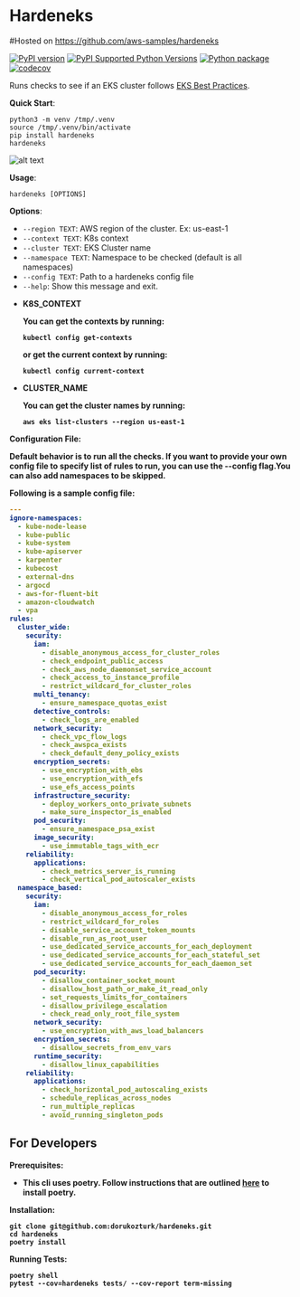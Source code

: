 # Hardeneks

#Hosted on https://github.com/aws-samples/hardeneks

[![PyPI version](https://badge.fury.io/py/hardeneks.svg)](https://badge.fury.io/py/hardeneks)
[![PyPI Supported Python Versions](https://img.shields.io/pypi/pyversions/hardeneks.svg)](https://pypi.python.org/pypi/hardeneks/)
[![Python package](https://github.com/dorukozturk/hardeneks/actions/workflows/ci.yaml/badge.svg)](https://github.com/dorukozturk/hardeneks/actions/workflows/ci.yaml)
[![codecov](https://codecov.io/gh/dorukozturk/hardeneks/branch/main/graph/badge.svg?token=jrB7uWUHdr)](https://codecov.io/gh/dorukozturk/hardeneks)


Runs checks to see if an EKS cluster follows [EKS Best Practices](https://aws.github.io/aws-eks-best-practices/).

**Quick Start**:

```
python3 -m venv /tmp/.venv
source /tmp/.venv/bin/activate
pip install hardeneks
hardeneks
```

![alt text](https://github.com/dorukozturk/hardeneks/blob/e9168a857a57a13cee8fae870e33d585d8bd3be1/docs/hardeneks.png)

**Usage**:

```console
hardeneks [OPTIONS]
```

**Options**:

* `--region TEXT`: AWS region of the cluster. Ex: us-east-1
* `--context TEXT`: K8s context
* `--cluster TEXT`: EKS Cluster name
* `--namespace TEXT`: Namespace to be checked (default is all namespaces)
* `--config TEXT`: Path to a hardeneks config file
* `--help`: Show this message and exit.


- <b>K8S_CONTEXT<b> 
  
    You can get the contexts by running:
    ```
    kubectl config get-contexts
    ```
    or get the current context by running:
    ```
    kubectl config current-context
    ```

- <b>CLUSTER_NAME<b>
  
    You can get the cluster names by running:
    ```
    aws eks list-clusters --region us-east-1
    ```
  
**Configuration File**:

Default behavior is to run all the checks. If you want to provide your own config file to specify list of rules to run, you can use the --config flag.You can also add namespaces to be skipped. 

Following is a sample config file:

```yaml
---
ignore-namespaces:
  - kube-node-lease
  - kube-public
  - kube-system
  - kube-apiserver
  - karpenter
  - kubecost
  - external-dns
  - argocd
  - aws-for-fluent-bit
  - amazon-cloudwatch
  - vpa
rules: 
  cluster_wide:
    security:
      iam:
        - disable_anonymous_access_for_cluster_roles
        - check_endpoint_public_access
        - check_aws_node_daemonset_service_account
        - check_access_to_instance_profile
        - restrict_wildcard_for_cluster_roles
      multi_tenancy:
        - ensure_namespace_quotas_exist
      detective_controls:
        - check_logs_are_enabled
      network_security:
        - check_vpc_flow_logs
        - check_awspca_exists
        - check_default_deny_policy_exists
      encryption_secrets:
        - use_encryption_with_ebs
        - use_encryption_with_efs
        - use_efs_access_points
      infrastructure_security:
        - deploy_workers_onto_private_subnets
        - make_sure_inspector_is_enabled
      pod_security:
        - ensure_namespace_psa_exist
      image_security:
        - use_immutable_tags_with_ecr
    reliability:
      applications:
        - check_metrics_server_is_running
        - check_vertical_pod_autoscaler_exists
  namespace_based:
    security: 
      iam:
        - disable_anonymous_access_for_roles
        - restrict_wildcard_for_roles
        - disable_service_account_token_mounts
        - disable_run_as_root_user
        - use_dedicated_service_accounts_for_each_deployment
        - use_dedicated_service_accounts_for_each_stateful_set
        - use_dedicated_service_accounts_for_each_daemon_set
      pod_security:
        - disallow_container_socket_mount
        - disallow_host_path_or_make_it_read_only
        - set_requests_limits_for_containers
        - disallow_privilege_escalation
        - check_read_only_root_file_system
      network_security:
        - use_encryption_with_aws_load_balancers
      encryption_secrets:
        - disallow_secrets_from_env_vars    
      runtime_security:
        - disallow_linux_capabilities
    reliability:
      applications:
        - check_horizontal_pod_autoscaling_exists
        - schedule_replicas_across_nodes
        - run_multiple_replicas
        - avoid_running_singleton_pods
```
  

## For Developers

**Prerequisites**:

* This cli uses poetry. Follow instructions that are outlined [here](https://python-poetry.org/docs/) to install poetry.


**Installation**:

```console
git clone git@github.com:dorukozturk/hardeneks.git
cd hardeneks
poetry install
```

**Running Tests**:

```console
poetry shell
pytest --cov=hardeneks tests/ --cov-report term-missing
```

